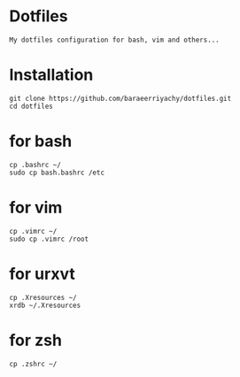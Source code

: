 # Dotfiles
```
My dotfiles configuration for bash, vim and others...
```
# Installation
```
git clone https://github.com/baraeerriyachy/dotfiles.git
cd dotfiles
```  
# for bash
```
cp .bashrc ~/
sudo cp bash.bashrc /etc
```

# for vim
```
cp .vimrc ~/
sudo cp .vimrc /root
``` 
# for urxvt
```
cp .Xresources ~/
xrdb ~/.Xresources
```
# for zsh
```
cp .zshrc ~/
```
